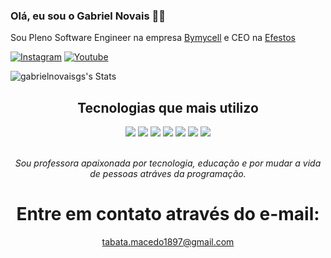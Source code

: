 ### Olá, eu sou o Gabriel Novais 👋🏻
Sou Pleno Software Engineer na empresa [Bymycell](https://bymycell.com.br/) e CEO na [Efestos](https://www.efestos.com.br/) 

[![Instagram](https://img.shields.io/badge/Instagram-E4405F?style=for-the-badge&logo=instagram&logoColor=white)](https://www.instagram.com/professora.tabata/)
[![Youtube](https://img.shields.io/badge/YouTube-FF0000?style=for-the-badge&logo=youtube&logoColor=white)](https://www.youtube.com/)

![gabrielnovaisgs's Stats](https://github-readme-stats.vercel.app/api?username=gabrielnovaisgs&theme=vue-dark&show_icons=true&hide_border=true&count_private=true)

<h2 align="center">Tecnologias que mais utilizo</h2>
<div align="center" style="display: inline_block">
  <img src="https://img.shields.io/badge/mysql-4479A1.svg?style=for-the-badge&logo=mysql&logoColor=white">
  <img src="https://img.shields.io/badge/HTML5-E34F26?style=for-the-badge&logo=html5&logoColor=white">
  <img src="https://img.shields.io/badge/CSS3-1572B6?style=for-the-badge&logo=css3&logoColor=white">
  <img src="https://img.shields.io/badge/JavaScript-323330?style=for-the-badge&logo=javascript&logoColor=F7DF1E">
  <img src="https://img.shields.io/badge/bootstrap-%238511FA.svg?style=for-the-badge&logo=bootstrap&logoColor=white">
  <img src="https://img.shields.io/badge/react-%2320232a.svg?style=for-the-badge&logo=react&logoColor=%2361DAFB">
  <img src="https://img.shields.io/badge/node.js-6DA55F?style=for-the-badge&logo=node.js&logoColor=white">
</div>
<br>
<p align="center"><em>Sou professora apaixonada por tecnologia, educação e por mudar a vida de pessoas atráves da programação.</em></p>

<div align="center">
  <h1 align="center">Entre em contato através do e-mail:</h1>
  <a href="mailto:tabata.macedo1897@gmail.com" align="center">tabata.macedo1897@gmail.com</a>
</div>
